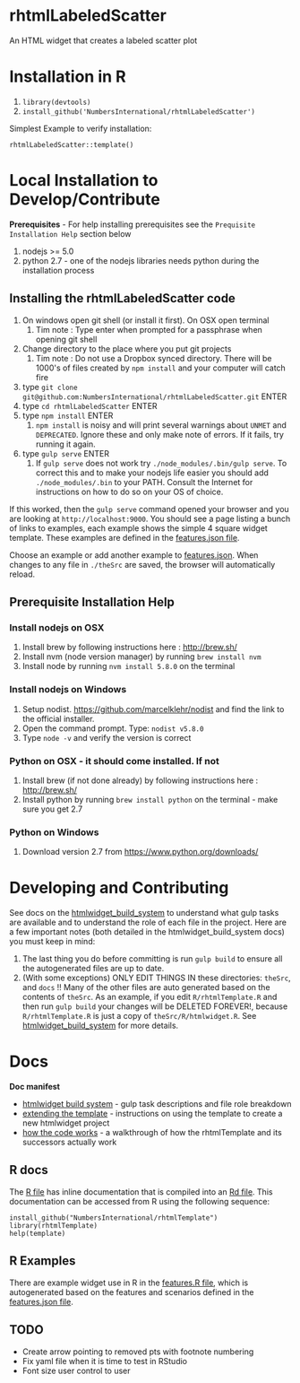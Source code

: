 # rhtmlLabeledScatter
An HTML widget that creates a labeled scatter plot

# Installation in R

1. `library(devtools)`
1. `install_github('NumbersInternational/rhtmlLabeledScatter')`

Simplest Example to verify installation:

```
rhtmlLabeledScatter::template()
```


# Local Installation to Develop/Contribute

**Prerequisites** - For help installing prerequisites see the `Prequisite Installation Help` section below

1. nodejs >= 5.0
1. python 2.7 - one of the nodejs libraries needs python during the installation process

## Installing the rhtmlLabeledScatter code

1. On windows open git shell (or install it first). On OSX open terminal
    1. Tim note : Type enter when prompted for a passphrase when opening git shell
1. Change directory to the place where you put git projects
    1. Tim note : Do not use a Dropbox synced directory. There will be 1000's of files created by `npm install` and your computer will catch fire
1. type `git clone git@github.com:NumbersInternational/rhtmlLabeledScatter.git` ENTER
1. type `cd rhtmlLabeledScatter` ENTER
1. type `npm install` ENTER
    1. `npm install` is noisy and will print several warnings about `UNMET` and `DEPRECATED`. Ignore these and only make note of errors. If it fails, try running it again.
1. type `gulp serve` ENTER
    1. If `gulp serve` does not work try `./node_modules/.bin/gulp serve`. To correct this and to make your nodejs life easier you should add `./node_modules/.bin` to your PATH. Consult the Internet for instructions on how to do so on your OS of choice.

If this worked, then the `gulp serve` command opened your browser and you are looking at `http://localhost:9000`. You should see a page listing a bunch of links to examples, each example shows the simple 4 square widget template. These examples are defined in the [features.json file](theSrc/features/features.json).

Choose an example or add another example to [features.json](theSrc/features/features.json). When changes to any file in `./theSrc` are saved, the browser will automatically reload.

## Prerequisite Installation Help

### Install nodejs on OSX

1. Install brew by following instructions here : http://brew.sh/
1. Install nvm (node version manager) by running `brew install nvm`
1. Install node by running `nvm install 5.8.0` on the terminal

### Install nodejs on Windows

1. Setup nodist. https://github.com/marcelklehr/nodist and find the link to the official installer.
1. Open the command prompt. Type: `nodist v5.8.0`
1. Type `node -v` and verify the version is correct

### Python on OSX - it should come installed. If not

1. Install brew (if not done already) by following instructions here : http://brew.sh/
1. Install python by running `brew install python` on the terminal - make sure you get 2.7

### Python on Windows

1. Download version 2.7 from https://www.python.org/downloads/

# Developing and Contributing

See docs on the [htmlwidget_build_system](docs/htmlwidget_build_system.md) to understand what gulp tasks are available and to understand the role of each file in the project. Here are a few important notes (both detailed in the htmlwidget_build_system docs) you must keep in mind:

1. The last thing you do before committing is run `gulp build` to ensure all the autogenerated files are up to date.
2. (With some exceptions) ONLY EDIT THINGS IN these directories: `theSrc`, and `docs` !! Many of the other files are auto generated based on the contents of `theSrc`. As an example, if you edit `R/rhtmlTemplate.R` and then run `gulp build` your changes will be DELETED FOREVER!, because `R/rhtmlTemplate.R` is just a copy of `theSrc/R/htmlwidget.R`. See [htmlwidget_build_system](docs/htmlwidget_build_system.md) for more details.

# Docs

**Doc manifest**
* [htmlwidget build system](docs/htmlwidget_build_system.md) - gulp task descriptions and file role breakdown
* [extending the template](docs/extending_the_template.md) - instructions on using the template to create a new htmlwidget project
* [how the code works](docs/how_the_code_works.md) - a walkthrough of how the rhtmlTemplate and its successors actually work

## R docs

The [R file](theSrc/R/htmlwidget.R) has inline documentation that is compiled into an [Rd file](man/template.Rd). This documentation can be accessed from R using the following sequence:

```
install_github("NumbersInternational/rhtmlTemplate")
library(rhtmlTemplate)
help(template)
```

## R Examples

There are example widget use in R in the [features.R file](examples/features.R), which is autogenerated based on the features and scenarios defined in the [features.json file](theSrc/features/features.json).

## TODO
- Create arrow pointing to removed pts with footnote numbering
- Fix yaml file when it is time to test in RStudio
- Font size user control to user
